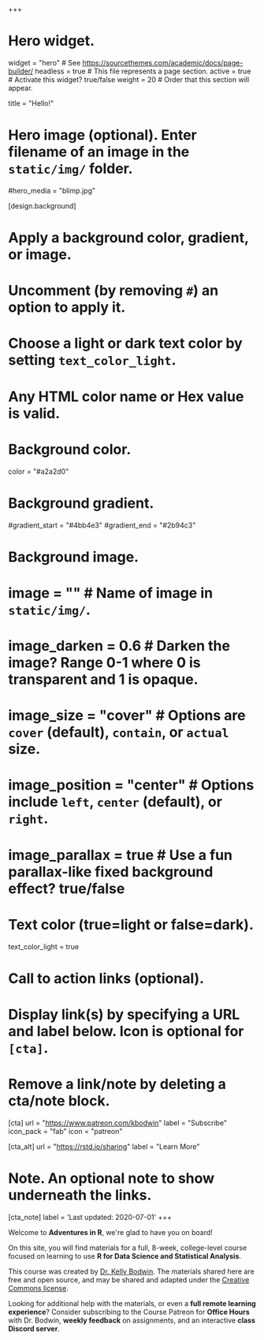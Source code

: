 +++
# Hero widget.
widget = "hero"  # See https://sourcethemes.com/academic/docs/page-builder/
headless = true  # This file represents a page section.
active = true  # Activate this widget? true/false
weight = 20  # Order that this section will appear.

title = "Hello!"

# Hero image (optional). Enter filename of an image in the `static/img/` folder.
#hero_media = "blimp.jpg"

[design.background]
  # Apply a background color, gradient, or image.
  #   Uncomment (by removing `#`) an option to apply it.
  #   Choose a light or dark text color by setting `text_color_light`.
  #   Any HTML color name or Hex value is valid.

  # Background color.
  color = "#a2a2d0"
  
  # Background gradient.
  #gradient_start = "#4bb4e3"
  #gradient_end = "#2b94c3"
  
  # Background image.
  # image = ""  # Name of image in `static/img/`.
  # image_darken = 0.6  # Darken the image? Range 0-1 where 0 is transparent and 1 is opaque.
  # image_size = "cover"  #  Options are `cover` (default), `contain`, or `actual` size.
  # image_position = "center"  # Options include `left`, `center` (default), or `right`.
  # image_parallax = true  # Use a fun parallax-like fixed background effect? true/false
  
  # Text color (true=light or false=dark).
  text_color_light = true

# Call to action links (optional).
#   Display link(s) by specifying a URL and label below. Icon is optional for `[cta]`.
#   Remove a link/note by deleting a cta/note block.
[cta]
  url = "https://www.patreon.com/kbodwin"
  label = "Subscribe"
  icon_pack = "fab"
  icon = "patreon"
  
[cta_alt]
  url = "https://rstd.io/sharing"
  label = "Learn More"

# Note. An optional note to show underneath the links.
[cta_note]
  label = 'Last updated: 2020-07-01'
+++

Welcome to **Adventures in R**, we're glad to have you on board!  

On this site, you will find materials for a full, 8-week, college-level course focused on learning to use **R for Data Science and Statistical Analysis**.

This course was created by [Dr. Kelly Bodwin](https://www.kelly-bodwin.com). The materials shared here are free and open source, and may be shared and adapted under the [Creative Commons license](https://creativecommons.org/licenses/by-nc-sa/4.0/).


Looking for additional help with the materials, or even a **full remote learning experience**? Consider subscribing to the Course Patreon for **Office Hours** with Dr. Bodwin, **weekly feedback** on assignments, and an interactive **class Discord server**.
